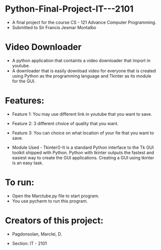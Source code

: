 # Python-Final-Project-IT---2101
* A final project for the course CS - 121 Advance Computer Programming.
* Submitted to Sir Francis Jesmar Montalbo

# Video Downloader
* A python application that containts a video downloader that import in youtube.
* A downloader that is easily download video for everyone that is created using Python as the programming language and Tkinter as its module for the GUI.

# Features:
* Feature 1: You may use different link in youtube that you want to save.
* Feature 2: 3 different choice of quality that you want.
* Feature 3: You can choice on what location of your fie that you want to save.

* Module Used - Tkinter()-It is a standard Python interface to the Tk GUI toolkit shipped with Python. Python with tkinter outputs the fastest and easiest way to create the GUI applications. Creating a GUI using tkinter is an easy task.

# To run:
* Open the Marctube.py file to start program.
* You use pycharm to run this program.

# Creators of this project:
* Pagdonsolan, Marclei, D.

* Section: IT - 2101

